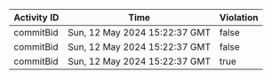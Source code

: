 | Activity ID | Time | Violation |
| --- | --- | --- |
| commitBid | Sun, 12 May 2024 15:22:37 GMT | false |
| commitBid | Sun, 12 May 2024 15:22:37 GMT | false |
| commitBid | Sun, 12 May 2024 15:22:37 GMT | true |